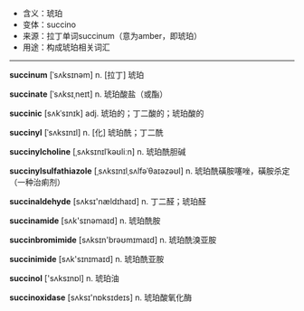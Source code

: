 - <span class="definition">含义：琥珀</span>
- <span class="definition">变体：succino</span>
- <span class="definition">来源：拉丁单词succinum（意为amber，即琥珀）</span>
- <span class="definition">用途：构成琥珀相关词汇</span>

---

<span class="vocabulary">**succinum**</span> [ˈsʌksɪnəm] n. [拉丁] 琥珀

<span class="vocabulary">**succinate**</span> [ˈsʌksɪˌneɪt] n. 琥珀酸盐（或酯）

<span class="vocabulary">**succinic**</span> [sʌkˈsɪnɪk] adj. 琥珀的；丁二酸的；琥珀酸的

<span class="vocabulary">**succinyl**</span> [ˈsʌksɪnɪl] n. [化] 琥珀酰；丁二酰

<span class="vocabulary">**succinylcholine**</span> [ˌsʌksɪnɪlˈkəʊliːn] n. 琥珀酰胆碱

<span class="vocabulary">**succinylsulfathiazole**</span> [ˌsʌksɪnɪlˌsʌlfəˈθaɪəzəʊl] n. 琥珀酰磺胺噻唑，磺胺杀定（一种治痢剂）

<span class="vocabulary">**succinaldehyde**</span> [sʌksɪ'nældɪhaɪd] n. 丁二醛；琥珀醛

<span class="vocabulary">**succinamide**</span> [sʌk'sɪnəmaɪd] n. 琥珀酰胺

<span class="vocabulary">**succinbromimide**</span> [sʌksɪn'brəʊmɪmaɪd] n. 琥珀酰溴亚胺

<span class="vocabulary">**succinimide**</span> [sʌk'sɪnɪmaɪd] n. 琥珀酰亚胺

<span class="vocabulary">**succinol**</span> ['sʌksɪnɒl] n. 琥珀油

<span class="vocabulary">**succinoxidase**</span> [sʌksɪ'nɒksɪdeɪs] n. 琥珀酸氧化酶

